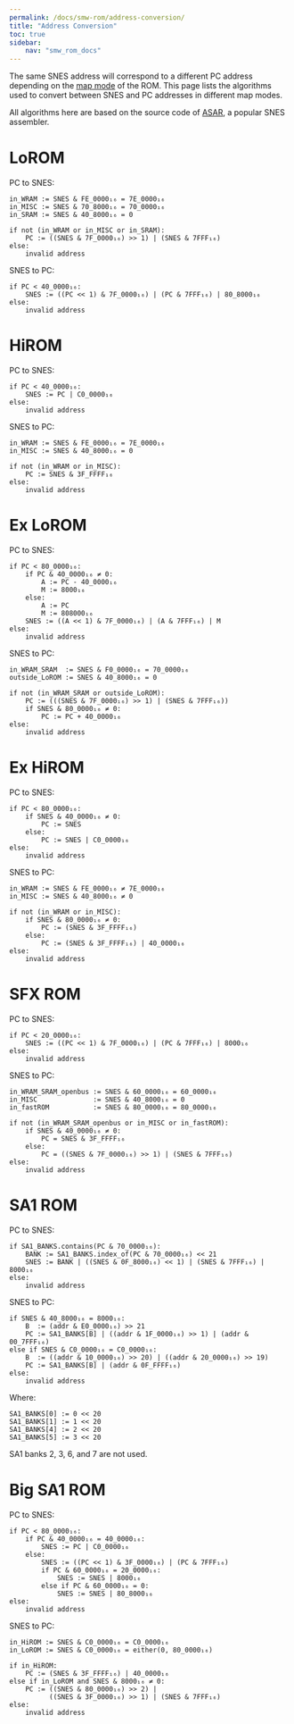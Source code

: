 ```yaml
---
permalink: /docs/smw-rom/address-conversion/
title: "Address Conversion"
toc: true
sidebar:
    nav: "smw_rom_docs"
---
```


The same SNES address will correspond to a different PC address depending on the <a href="https://en.wikibooks.org/wiki/Super_NES_Programming/SNES_memory_map" target="_blank">map mode</a> of the ROM.
This page lists the algorithms used to convert between SNES and PC addresses in different map modes.

All algorithms here are based on the source code of <a href="https://github.com/RPGHacker/asar/blob/69a9a241fde29ed6b63ebdf1ae5a2684ce5eac16/src/asar/libsmw.h" target="_blank">ASAR</a>, a popular SNES assembler.

# LoROM

PC to SNES:
```
in_WRAM := SNES & FE_0000₁₆ = 7E_0000₁₆
in_MISC := SNES & 70_8000₁₆ = 70_0000₁₆
in_SRAM := SNES & 40_8000₁₆ = 0

if not (in_WRAM or in_MISC or in_SRAM):
    PC := ((SNES & 7F_0000₁₆) >> 1) | (SNES & 7FFF₁₆)
else:
    invalid address
```

SNES to PC:
```
if PC < 40_0000₁₆:
    SNES := ((PC << 1) & 7F_0000₁₆) | (PC & 7FFF₁₆) | 80_8000₁₆
else:
    invalid address
```

# HiROM

PC to SNES:
```
if PC < 40_0000₁₆:
    SNES := PC | C0_0000₁₆
else:
    invalid address
```

SNES to PC:
```
in_WRAM := SNES & FE_0000₁₆ = 7E_0000₁₆
in_MISC := SNES & 40_8000₁₆ = 0

if not (in_WRAM or in_MISC):
    PC := SNES & 3F_FFFF₁₆
else:
    invalid address
```

# Ex LoROM

PC to SNES:
```
if PC < 80_0000₁₆:
    if PC & 40_0000₁₆ ≠ 0:
        A := PC - 40_0000₁₆
        M := 8000₁₆
    else:
        A := PC
        M := 808000₁₆
    SNES := ((A << 1) & 7F_0000₁₆) | (A & 7FFF₁₆) | M
else:
    invalid address
```

SNES to PC:
```
in_WRAM_SRAM  := SNES & F0_0000₁₆ = 70_0000₁₆
outside_LoROM := SNES & 40_8000₁₆ = 0

if not (in_WRAM_SRAM or outside_LoROM):
    PC := (((SNES & 7F_0000₁₆) >> 1) | (SNES & 7FFF₁₆))
    if SNES & 80_0000₁₆ ≠ 0:
        PC := PC + 40_0000₁₆
else:
    invalid address
```

# Ex HiROM

PC to SNES:
```
if PC < 80_0000₁₆:
    if SNES & 40_0000₁₆ ≠ 0:
        PC := SNES
    else:
        PC := SNES | C0_0000₁₆
else:
    invalid address
```

SNES to PC:
```
in_WRAM := SNES & FE_0000₁₆ ≠ 7E_0000₁₆
in_MISC := SNES & 40_8000₁₆ ≠ 0

if not (in_WRAM or in_MISC):
    if SNES & 80_0000₁₆ ≠ 0:
        PC := (SNES & 3F_FFFF₁₆)
    else:
        PC := (SNES & 3F_FFFF₁₆) | 40_0000₁₆
else:
    invalid address
```

# SFX ROM

PC to SNES:
```
if PC < 20_0000₁₆:
    SNES := ((PC << 1) & 7F_0000₁₆) | (PC & 7FFF₁₆) | 8000₁₆
else:
    invalid address
```

SNES to PC:
```
in_WRAM_SRAM_openbus := SNES & 60_0000₁₆ = 60_0000₁₆
in_MISC              := SNES & 40_8000₁₆ = 0
in_fastROM           := SNES & 80_0000₁₆ = 80_0000₁₆

if not (in_WRAM_SRAM_openbus or in_MISC or in_fastROM):
    if SNES & 40_0000₁₆ ≠ 0:
        PC = SNES & 3F_FFFF₁₆
    else:
        PC = ((SNES & 7F_0000₁₆) >> 1) | (SNES & 7FFF₁₆)
else:
    invalid address
```

# SA1 ROM

PC to SNES:
```
if SA1_BANKS.contains(PC & 70_0000₁₆):
    BANK := SA1_BANKS.index_of(PC & 70_0000₁₆) << 21
    SNES := BANK | ((SNES & 0F_8000₁₆) << 1) | (SNES & 7FFF₁₆) | 8000₁₆
else:
    invalid address
```

SNES to PC:
```
if SNES & 40_8000₁₆ = 8000₁₆:
    B  := (addr & E0_0000₁₆) >> 21
    PC := SA1_BANKS[B] | ((addr & 1F_0000₁₆) >> 1) | (addr & 00_7FFF₁₆)
else if SNES & C0_0000₁₆ = C0_0000₁₆:
    B  := ((addr & 10_0000₁₆) >> 20) | ((addr & 20_0000₁₆) >> 19)
    PC := SA1_BANKS[B] | (addr & 0F_FFFF₁₆)
else:
    invalid address
```

Where:
```
SA1_BANKS[0] := 0 << 20
SA1_BANKS[1] := 1 << 20
SA1_BANKS[4] := 2 << 20
SA1_BANKS[5] := 3 << 20
```

SA1 banks 2, 3, 6, and 7 are not used.

# Big SA1 ROM

PC to SNES:
```
if PC < 80_0000₁₆:
    if PC & 40_0000₁₆ = 40_0000₁₆:
        SNES := PC | C0_0000₁₆
    else:
        SNES := ((PC << 1) & 3F_0000₁₆) | (PC & 7FFF₁₆)
        if PC & 60_0000₁₆ = 20_0000₁₆:
            SNES := SNES | 8000₁₆
        else if PC & 60_0000₁₆ = 0:
            SNES := SNES | 80_8000₁₆
else:
    invalid address
```

SNES to PC:
```
in_HiROM := SNES & C0_0000₁₆ = C0_0000₁₆
in_LoROM := SNES & C0_0000₁₆ = either(0, 80_0000₁₆)

if in_HiROM:
    PC := (SNES & 3F_FFFF₁₆) | 40_0000₁₆
else if in_LoROM and SNES & 8000₁₆ ≠ 0:
    PC := ((SNES & 80_0000₁₆) >> 2) | 
          ((SNES & 3F_0000₁₆) >> 1) | (SNES & 7FFF₁₆)
else:
    invalid address
```

